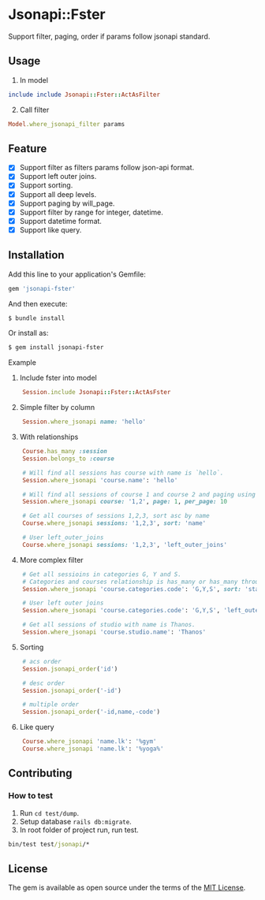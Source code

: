 # Jsonapi::Fster
Support filter, paging, order if params follow jsonapi standard.

## Usage
1. In model
```ruby
include include Jsonapi::Fster::ActAsFilter
```
2. Call filter
```ruby
Model.where_jsonapi_filter params
```

## Feature
* [x] Support filter as filters params follow json-api format.
* [x] Support left outer joins.
* [x] Support sorting.
* [x] Support all deep levels.
* [x] Support paging by will_page.
* [x] Support filter by range for integer, datetime.
* [x] Support datetime format.
* [x] Support like query.

## Installation
Add this line to your application's Gemfile:

```ruby
gem 'jsonapi-fster'
```

And then execute:
```bash
$ bundle install
```

Or install as:
```bash
$ gem install jsonapi-fster
```

Example
1. Include fster into model
```ruby
    Session.include Jsonapi::Fster::ActAsFster
```

2. Simple filter by column
```ruby
    Session.where_jsonapi name: 'hello'
```

3. With relationships
```ruby
    Course.has_many :session
    Session.belongs_to :course

    # Will find all sessions has course with name is `hello`.
    Session.where_jsonapi 'course.name': 'hello'

    # Will find all sessions of course 1 and course 2 and paging using will_page
    Session.where_jsonapi course: '1,2', page: 1, per_page: 10

    # Get all courses of sessions 1,2,3, sort asc by name
    Course.where_jsonapi sessions: '1,2,3', sort: 'name'

    # User left_outer_joins
    Course.where_jsonapi sessions: '1,2,3', 'left_outer_joins'
```

4. More complex filter
```ruby
    # Get all sessioins in categories G, Y and S.
    # Categories and courses relationship is has_many or has_many through one.
    Session.where_jsonapi 'course.categories.code': 'G,Y,S', sort: 'start_at', page: 1, per_page: 20

    # User left outer joins
    Session.where_jsonapi 'course.categories.code': 'G,Y,S', 'left_outer_joins'

    # Get all sessions of studio with name is Thanos.
    Session.where_jsonapi 'course.studio.name': 'Thanos'
```

5. Sorting
```ruby
    # acs order
    Session.jsonapi_order('id')

    # desc order
    Session.jsonapi_order('-id')

    # multiple order
    Session.jsonapi_order('-id,name,-code')
```

6. Like query
```ruby
    Course.where_jsonapi 'name.lk': '%gym'
    Course.where_jsonapi 'name.lk': '%yoga%'
```

## Contributing
### How to test
1. Run `cd test/dump`.
2. Setup database `rails db:migrate`.
3. In root folder of project run, run test.
```cmd
bin/test test/jsonapi/*
```

## License
The gem is available as open source under the terms of the [MIT License](https://opensource.org/licenses/MIT).
